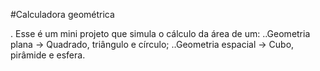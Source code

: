 #Calculadora geométrica

. Esse é um mini projeto que simula o cálculo da área de um:
..Geometria plana -> Quadrado, triângulo e círculo;
..Geometria espacial ->  Cubo, pirâmide e esfera.
